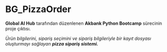 # BG_PizzaOrder

<strong>Global AI Hub</strong> tarafından düzenlenen <strong>Akbank Python Bootcamp</strong> sürecinin proje çıktısı.

<i>Ürün bilgilerini, sipariş seçimini ve sipariş bilgileriyle bir kayıt dosyası oluşturmayı sağlayan <b>pizza sipariş sistemi.</b> </i>
